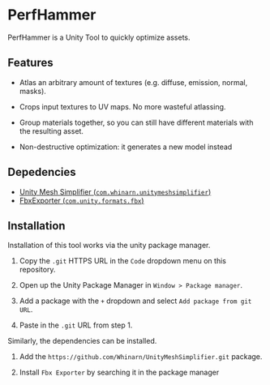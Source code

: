 ﻿# PerfHammer

PerfHammer is a Unity Tool to quickly optimize assets.

## Features

- Atlas an arbitrary amount of textures (e.g. diffuse, emission, normal, masks).

- Crops input textures to UV maps. No more wasteful atlassing.

- Group materials together, so you can still have different materials with the resulting asset.

- Non-destructive optimization: it generates a new model instead

## Depedencies

- [Unity Mesh Simplifier (`com.whinarn.unitymeshsimplifier`)](https://github.com/Whinarn/UnityMeshSimplifier)
- [FbxExporter (`com.unity.formats.fbx`)](https://github.com/Unity-Technologies/com.unity.formats.fbx)

## Installation

Installation of this tool works via the unity package manager.

1. Copy the `.git` HTTPS URL in the `Code` dropdown menu on this repository.

2. Open up the Unity Package Manager in `Window > Package manager`.

3. Add a package with the `+` dropdown and select `Add package from git URL`.

4. Paste in the `.git` URL from step 1.

Similarly, the dependencies can be installed.

1. Add the `https://github.com/Whinarn/UnityMeshSimplifier.git` package.

2. Install `Fbx Exporter` by searching it in the package manager
